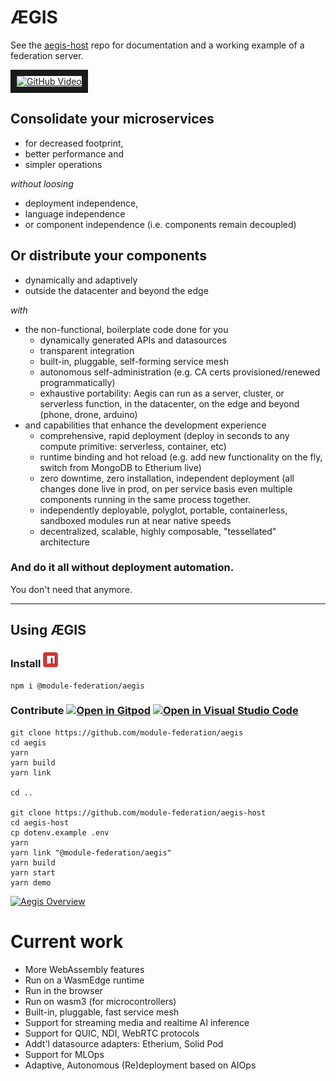 # ÆGIS 
See the [aegis-host](https://github.com/module-federation/MicroLib) repo for documentation and a working example of a federation server.


<div align="left">
    <a href="https://blog.federated-microservices.com" target="_blank">
        <img src="https://user-images.githubusercontent.com/38910830/142773640-5a4d710d-a428-4bfc-9f56-03e90255eb1b.gif" alt="GitHub Video"
        border="10" width="460" height="250"/>
    </a>
</div>


## Consolidate your microservices 
- for decreased footprint, 
- better performance and 
- simpler operations 
    
_without loosing_
    
- deployment independence,
- language independence 
- or component independence (i.e. components remain decoupled)
  
## Or distribute your components
- dynamically and adaptively
- outside the datacenter and beyond the edge

_with_

- the non-functional, boilerplate code done for you
    * dynamically generated APIs and datasources 
    * transparent integration
    * built-in, pluggable, self-forming service mesh
    * autonomous self-administration (e.g. CA certs provisioned/renewed programmatically)
    * exhaustive portability: Aegis can run as a server, cluster, or serverless function, in the datacenter, on the edge and beyond (phone, drone, arduino)
- and capabilities that enhance the development experience
    * comprehensive, rapid deployment (deploy in seconds to any compute primitive: serverless, container, etc)
    * runtime binding and hot reload (e.g. add new functionality on the fly, switch from MongoDB to Etherium live)
    * zero downtime, zero installation, independent deployment (all changes done live in prod, on per service basis even multiple components running in the same process together.
    * independently deployable, polyglot, portable, containerless, sandboxed modules run at near native speeds
    * decentralized, scalable, highly composable, "tessellated" architecture 

### And do it all without deployment automation. 
You don't need that anymore.

----

## Using ÆGIS

### Install [<img src="https://github.com/tysonrm/cluster-rolling-restart/blob/main/npm-tile.png">](https://www.npmjs.com/package/@module-federation/aegis)
```shell
npm i @module-federation/aegis
```

### Contribute [![Open in Gitpod](https://gitpod.io/button/open-in-gitpod.svg)](https://gitpod.io/github.com/module-federation/aegis) [![Open in Visual Studio Code](https://open.vscode.dev/badges/open-in-vscode.svg)](https://open.vscode.dev/module-federation/aegis)

```shell
git clone https://github.com/module-federation/aegis
cd aegis
yarn
yarn build
yarn link 

cd ..

git clone https://github.com/module-federation/aegis-host
cd aegis-host
cp dotenv.example .env
yarn
yarn link "@module-federation/aegis"
yarn build
yarn start
yarn demo
```
[![Aegis Overview](https://res.cloudinary.com/marcomontalbano/image/upload/v1632364889/video_to_markdown/images/youtube--n2qqgi3fTto-c05b58ac6eb4c4700831b2b3070cd403.jpg)](https://youtu.be/jddhfLA_2k0 "Aegis Overview")

# Current work
    
- More WebAssembly features
- Run on a WasmEdge runtime 
- Run in the browser
- Run on wasm3 (for microcontrollers)
- Built-in, pluggable, fast service mesh
- Support for streaming media and realtime AI inference
- Support for QUIC, NDI, WebRTC protocols
- Addt'l datasource adapters: Etherium, Solid Pod
- Support for MLOps
- Adaptive, Autonomous (Re)deployment based on AIOps
